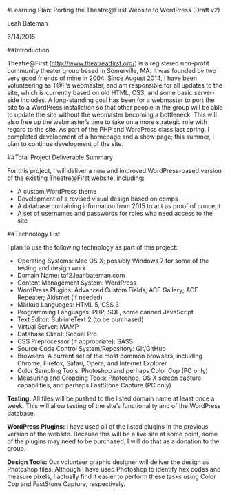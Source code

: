 #Learning Plan: Porting the Theatre@First Website to WordPress (Draft v2)

Leah Bateman

6/14/2015

##Introduction

Theatre@First (http://www.theatreatfirst.org/) is a registered non-profit community theater group based in Somerville, MA. It was founded by two very good friends of mine in 2004. Since August 2014, I have been volunteering as T@F’s webmaster, and am responsible for all updates to the site, which is currently based on old HTML, CSS, and some basic server-side includes. A long-standing goal has been for a webmaster to port the site to a WordPress installation so that other people in the group will be able to update the site without the webmaster becoming a bottleneck. This will also free up the webmaster’s time to take on a more strategic role with regard to the site. As part of the PHP and WordPress class last spring, I completed development of a homepage and a show page; this summer, I plan to continue development of the site.

##Total Project Deliverable Summary

For this project, I will deliver a new and improved WordPress-based version of the existing Theatre@First website, including:

* A custom WordPress theme
* Development of a revised visual design based on comps
* A database containing information from 2015 to act as proof of concept
* A set of usernames and passwords for roles who need access to the site

##Technology List

I plan to use the following technology as part of this project:

* Operating Systems: Mac OS X; possibly Windows 7 for some of the testing and design work
* Domain Name: taf2.leahbateman.com
* Content Management System: WordPress
* WordPress Plugins: Advanced Custom Fields; ACF Gallery; ACF Repeater; Akismet (if needed)
* Markup Languages: HTML 5, CSS 3
* Programming Languages: PHP, SQL, some canned JavaScript
* Text Editor: SublimeText 2 (to be purchased)
* Virtual Server: MAMP
* Database Client: Sequel Pro
* CSS Preprocessor (if appropriate): SASS
* Source Code Control System/Repository: Git/GitHub
* Browsers: A current set of the most common browsers, including Chrome, Firefox, Safari, Opera, and Internet Explorer
* Color Sampling Tools: Photoshop and perhaps Color Cop (PC only)
* Measuring and Cropping Tools: Photoshop, OS X screen capture capabilities, and perhaps FastStone Capture (PC only)

**Testing:** All files will be pushed to the listed domain name at least once a week. This will allow testing of the site’s functionality and of the WordPress database.

**WordPress Plugins:** I have used all of the listed plugins in the previous version of the website. Because this will be a live site at some point, some of the plugins may need to be purchased; I will do that as a donation to the group.

**Design Tools:** Our volunteer graphic designer will deliver the design as Photoshop files. Although I have used Photoshop to identify hex codes and measure pixels, I actually find it easier to perform these tasks using Color Cop and FastStone Capture, respectively.
